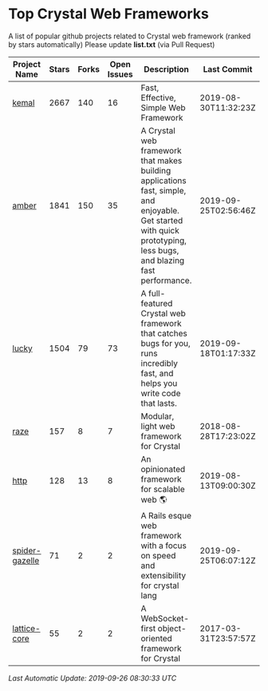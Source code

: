 # Top Crystal Web Frameworks

A list of popular github projects related to Crystal web framework (ranked by stars automatically)
Please update **list.txt** (via Pull Request)

| Project Name | Stars | Forks | Open Issues | Description | Last Commit |
| ------------ | ----- | ----- | ----------- | ----------- | ----------- |
| [kemal](https://github.com/kemalcr/kemal) |2667|140|16|Fast, Effective, Simple Web Framework|2019-08-30T11:32:23Z|
| [amber](https://github.com/amberframework/amber) |1841|150|35|A Crystal web framework that makes building applications fast, simple, and enjoyable. Get started with quick prototyping, less bugs, and blazing fast performance.|2019-09-25T02:56:46Z|
| [lucky](https://github.com/luckyframework/lucky) |1504|79|73|A full-featured Crystal web framework that catches bugs for you, runs incredibly fast, and helps you write code that lasts.|2019-09-18T01:17:33Z|
| [raze](https://github.com/samueleaton/raze) |157|8|7|Modular, light web framework for Crystal|2018-08-28T17:23:02Z|
| [http](https://github.com/onyxframework/http) |128|13|8|An opinionated framework for scalable web 🌎|2019-08-13T09:00:30Z|
| [spider-gazelle](https://github.com/spider-gazelle/spider-gazelle) |71|2|2|A Rails esque web framework with a focus on speed and extensibility for crystal lang|2019-09-25T06:07:12Z|
| [lattice-core](https://github.com/jasonl99/lattice-core) |55|2|2|A WebSocket-first object-oriented framework for Crystal|2017-03-31T23:57:57Z|

*Last Automatic Update: 2019-09-26 08:30:33 UTC*